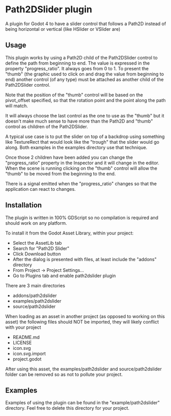 # Path2DSlider plugin

A plugin for Godot 4 to have a slider control that follows a Path2D instead of being
horizontal or vertical (like HSlider or VSlider are)

## Usage

This plugin works by using a Path2D child of the Path2DSlider control to define the path
from beginning to end.  The value is expressed in the property "progress_ratio".  It always
goes from 0 to 1.  To present the "thumb" (the graphic used to click on and drag the value 
from beginning to end) another control (of any type) must be attached as another child of
the Path2DSlider control.  

Note that the position of the "thumb" control will be based on the pivot_offset specified, so that
the rotation point and the point along the path will match.

It will always choose the last control as the one to use as the "thumb" but it doesn't make 
much sense to have more than the Path2D and "thumb" control as children of the Path2DSlider. 

A typical use case is to put the slider on top of a backdrop using something like TextureRect
that would look like the "trough" that the slider would go along.  Both examples in the examples
directory use that technique.

Once those 2 children have been added you can change the "progress_ratio" property in the Inspector
and it will change in the editor.  When the scene is running clicking on the "thumb" control will 
allow the "thumb" to be moved from the beginning to the end.

There is a signal emitted when the "progress_ratio" changes so that the application can react to 
changes.


## Installation

The plugin is written in 100% GDScript so no compilation is required and should work on any
platform. 

To install it from the Godot Asset Library, within your project:
- Select the AssetLib tab
- Search for "Path2D Slider"
- Click Download button
- After the dialog is presented with files, at least include the "addons" directory
- From Project -> Project Settings...
- Go to Plugins tab and enable path2dslider plugin

There are 3 main directories
- addons/path2dslider
- examples/path2dslider
- source/path2dslider

When loading as an asset in another project (as opposed to working on this asset) the following files
should NOT be imported, they will likely conflict with your project
- README.md
- LICENSE
- icon.svg
- icon.svg.import
- project.godot

After using this asset, the examples/path2dslider and source/path2dslider folder can be removed so as not
to pollute your project.

## Examples

Examples of using the plugin can be found in the "example/path2dslider" directory.  Feel free to
delete this directory for your project.

